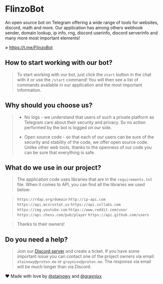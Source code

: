 # FlinzoBot

An open source bot on Telegram offering a wide range of tools for websites, discord, math and more.
Our application has among others webhook sender, domain lookup, ip info, rng, discord userinfo, discord serverinfo and many more most important elements!

**>** https://t.me/FlinzoBot

## How to start working with our bot?

> To start working with our bot, just click the `start` button in the chat with it or use the `/start` command!
> You will then see a list of commands available in our application and the most important information.

## Why should you choose us?

> -   No logs - we understand that users of such a private platform as Telegram care about their security and privacy. So no action performed by the bot is logged on our side.
>
> -   Open source code - so that each of our users can be sure of the security and stability of the code, we offer open source code. Unlike other web tools, thanks to the openness of our code you can be sure that everything is safe.

## What do we use in our project?

> The application code uses libraries that are in the `requirements.txt` file. When it comes to API, you can find all the libraries we used below:

> `https://rdap.org/domain`
> `http://ip-api.com`
> `https://api.mcsrvstat.us`
> `https://api.ssllabs.com`
> `https://img.youtube.com`
> `https://www.reddit.com/user`
> `https://api.chess.com/pub/player`
> `https://api.github.com/users`

> Thanks to their owners!

## Do you need a help?

> Join our [Discord server](https://discord.com/invite/nDEA887yaW) and create a ticket. If you have some important issue you can contact one of the project owners via email: `stainowy@proton.me` or `graynixx@proton.me`. The response via email will be much longer than via Discord.

❤ Made with love by [@stainowy](https://github.com/stainowy) and [@graynixx](https://github.com/graynixx)
